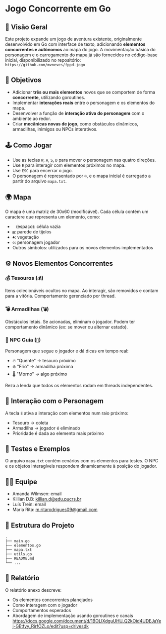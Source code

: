 # Jogo Concorrente em Go

## 🧭 Visão Geral

Este projeto expande um jogo de aventura existente, originalmente desenvolvido em Go com interface de texto, adicionando **elementos concorrentes e autônomos** ao mapa do jogo. A movimentação básica do personagem e o carregamento do mapa já são fornecidos no código-base inicial, disponibilizado no repositório:  
```https://github.com/mvneves/fppd-jogo```

## 🎯 Objetivos

- Adicionar **três ou mais elementos** novos que se comportem de forma **concorrente**, utilizando goroutines.
- Implementar **interações reais** entre o personagem e os elementos do mapa.
- Desenvolver a função de **interação ativa do personagem** com o ambiente ao redor.
- Criar **mecânicas novas de jogo**, como obstáculos dinâmicos, armadilhas, inimigos ou NPCs interativos.

## 🕹️ Como Jogar

- Use as teclas `W`, `A`, `S`, `D` para mover o personagem nas quatro direções.
- Use `E` para interagir com elementos próximos no mapa.
- Use `ESC` para encerrar o jogo.
- O personagem é representado por `☺`, e o mapa inicial é carregado a partir do arquivo `mapa.txt`.

## 🌍 Mapa

O mapa é uma matriz de 30x60 (modificável). Cada célula contém um caractere que representa um elemento, como:

- ` ` (espaço): célula vazia  
- `▤`: parede de tijolos  
- `♣`: vegetação  
- `☺`: personagem jogador  
- Outros símbolos: utilizados para os novos elementos implementados

## ⚙️ Novos Elementos Concorrentes

### 💰 Tesouros (`💰`)
Itens colecionáveis ocultos no mapa. Ao interagir, são removidos e contam para a vitória. Comportamento gerenciado por thread.

### 💣 Armadilhas (`💣`)
Obstáculos letais. Se acionadas, eliminam o jogador. Podem ter comportamento dinâmico (ex: se mover ou alternar estado).

### 🧙 NPC Guia (`🧙`)
Personagem que segue o jogador e dá dicas em tempo real:
- 🔥 "Quente" → tesouro próximo
- ❄️ "Frio" → armadilha próxima
- 🌡️ "Morno" → algo próximo

Reza a lenda que todos os elementos rodam em threads independentes.

## 🔄 Interação com o Personagem

A tecla `E` ativa a interação com elementos num raio próximo:
- Tesouro → coleta
- Armadilha → jogador é eliminado
- Prioridade é dada ao elemento mais próximo

## 🧪 Testes e Exemplos

O arquivo `mapa.txt` contém cenários com os elementos para testes. O NPC e os objetos interagíveis respondem dinamicamente à posição do jogador.



## 🧑‍💻 Equipe

- Amanda Wilmsen: email
- Killian D.B: killian.d@edu.pucrs.br
- Luís Trein: email   
- Maria Rita: m.ritarodrigues09@gmail.com  

## 📁 Estrutura do Projeto

```
.
├── main.go
├── elementos.go
├── mapa.txt
├── utils.go
├── README.md
└── ...
```

## 📄 Relatório

O relatório anexo descreve:

- Os elementos concorrentes planejados
- Como interagem com o jogador
- Comportamentos esperados
- Abordagem de implementação usando goroutines e canais
  https://docs.google.com/document/d/1BOLIXdguUHU_Q2kOid4UDEJaYej-GEtfyy_RirfOZLo/edit?usp=drivesdk
